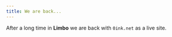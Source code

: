 ```yaml
---
title: We are back...
---
```


After a long time in **Limbo** we are back with `0ink.net` as a live
site.


